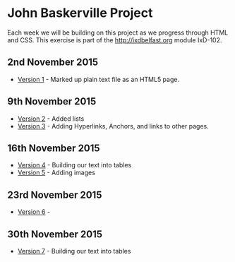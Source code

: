 John Baskerville Project
========================

Each week we will be building on this project as we progress through HTML and CSS. This exercise is part of the <hef>http://ixdbelfast.org</hef> module IxD-102.

2nd November 2015
-----------------

- [Version 1](https://amygrahamie.github.io/John-Baskerville/version1.html) - Marked up plain text file as an HTML5 page.

9th November 2015
-----------------

- [Version 2](https://amygrahamie.github.io/John-Baskerville/version2.html) - Added lists
- [Version 3](https://amygrahamie.github.io/John-Baskerville/version3.html) - Adding Hyperlinks, Anchors, and links to other pages.

16th November 2015
------------------
- [Version 4](https://amygrahamie.github.io/John-Baskerville/version4.html) - Building our text into tables
- [Version 5](https://amygrahamie.github.io/John-Baskerville/version5.html) - Adding images

23rd November 2015
------------------
- [Version 6](https://amygrahamie.github.io/John-Baskerville/version6.html) - 

30th November 2015
------------------
- [Version 7](https://github.com/amygrahamie/John-Baskerville/version7.html) - Building our text into tables
